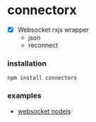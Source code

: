 # connectorx

- [x] Websocket rxjs wrapper
  - json
  - reconnect

### installation
```
npm install connectorx
```

### examples
  - [websocket nodejs](examples/nodejs/websocket.js)

